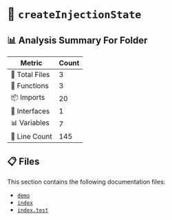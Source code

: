 # 📁 `createInjectionState`

## 📊 Analysis Summary For Folder

| Metric | Count |
|--------|-------|
| 📁 Total Files | 3 |
| 🔧 Functions | 3 |
| 📦 Imports | 20 |
| 📐 Interfaces | 1 |
| 📊 Variables | 7 |
| 🔢 Line Count | 145 |


## 📋 Files

This section contains the following documentation files:

- [`demo`](./demo.md)
- [`index`](./index.md)
- [`index.test`](./index.test.md)